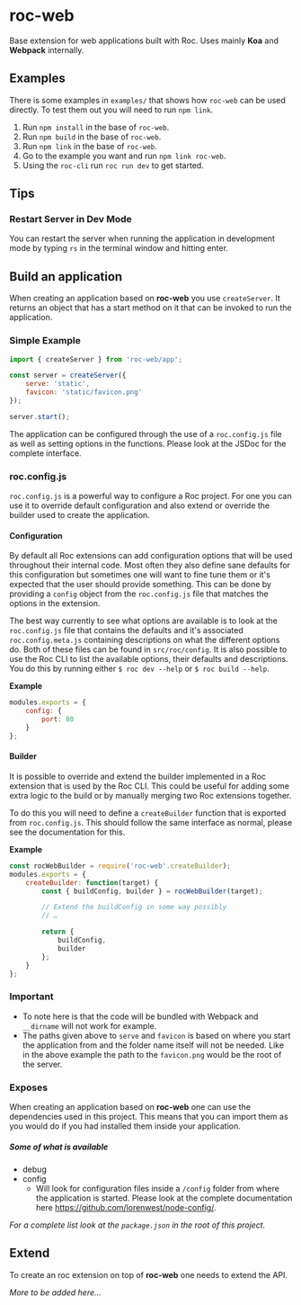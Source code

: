 # roc-web

Base extension for web applications built with Roc. Uses mainly __Koa__ and __Webpack__ internally.

## Examples
There is some examples in `examples/` that shows how `roc-web` can be used directly. To test them out you will need to run `npm link`.

1. Run `npm install` in the base of `roc-web`.
2. Run `npm build` in the base of `roc-web`.
3. Run `npm link` in the base of `roc-web`.
4. Go to the example you want and run `npm link roc-web`.
5. Using the `roc-cli` run `roc run dev` to get started.

## Tips

### Restart Server in Dev Mode
You can restart the server when running the application in development mode by typing `rs` in the terminal window and hitting enter.

## Build an application
When creating an application based on __roc-web__ you use `createServer`. It returns an object that has a start method on it that can be invoked to run the application.

### Simple Example
```javascript
import { createServer } from 'roc-web/app';

const server = createServer({
    serve: 'static',
    favicon: 'static/favicon.png'
});

server.start();
```

The application can be configured through the use of a `roc.config.js` file as well as setting options in the functions. Please look at the JSDoc for the complete interface.

### roc.config.js
`roc.config.js` is a powerful way to configure a Roc project. For one you can use it to override default configuration and also extend or override the builder used to create the application.

#### Configuration
By default all Roc extensions can add configuration options that will be used throughout their internal code. Most often they also define sane defaults for this configuration but sometimes one will want to fine tune them or it's expected that the user should provide something. This can be done by providing a `config` object from the `roc.config.js` file that matches the options in the extension.

The best way currently to see what options are available is to look at the `roc.config.js` file that contains the defaults and it's associated `roc.config.meta.js` containing descriptions on what the different options do. Both of these files can be found in `src/roc/config`. It is also possible to use the Roc CLI to list the available options, their defaults and descriptions. You do this by running either `$ roc dev --help` or `$ roc build --help`.

__Example__
```js
modules.exports = {
    config: {
        port: 80
    }
};
```

#### Builder
It is possible to override and extend the builder implemented in a Roc extension that is used by the Roc CLI. This could be useful for adding some extra logic to the build or by manually merging two Roc extensions together.

To do this you will need to define a `createBuilder` function that is exported from `roc.config.js`. This should follow the same interface as normal, please see the documentation for this.

__Example__
```js
const rocWebBuilder = require('roc-web'.createBuilder);
modules.exports = {
    createBuilder: function(target) {
        const { buildConfig, builder } = rocWebBuilder(target);

        // Extend the buildConfig in some way possibly
        // …

        return {
            buildConfig,
            builder
        };
    }
};
```

### Important
* To note here is that the code will be bundled with Webpack and `__dirname` will not work for example.
* The paths given above to `serve` and `favicon` is based on where you start the application from and the folder name itself will not be needed. Like in the above example the path to the `favicon.png` would be the root of the server.

### Exposes
When creating an application based on __roc-web__ one can use the dependencies used in this project. This means that you can import them as you would do if you had installed them inside your application.

##### Some of what is available
* debug
* config
    * Will look for configuration files inside a `/config` folder from where the application is started. Please look at the complete documentation here https://github.com/lorenwest/node-config/.

_For a complete list look at the `package.json` in the root of this project._

## Extend
To create an roc extension on top of __roc-web__ one needs to extend the API.

_More to be added here…_

